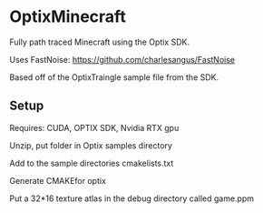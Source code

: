 # OptixMinecraft
Fully path traced Minecraft using the Optix SDK.

Uses FastNoise: https://github.com/charlesangus/FastNoise

Based off of the OptixTraingle sample file from the SDK.


## Setup
Requires: CUDA, OPTIX SDK, Nvidia RTX gpu

Unzip, put folder in Optix samples directory

Add to the sample directories cmakelists.txt 

Generate CMAKEfor optix

Put a 32*16 texture atlas in the debug directory called game.ppm
